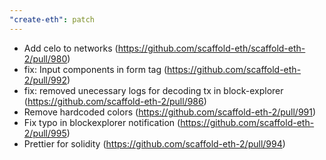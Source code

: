 ```yaml
---
"create-eth": patch
---
```


- Add celo to networks (https://github.com/scaffold-eth/scaffold-eth-2/pull/980)
- fix: Input components in form tag (https://github.com/scaffold-eth-2/pull/992)
- fix: removed unecessary logs for decoding tx in block-explorer (https://github.com/scaffold-eth-2/pull/986)
- Remove hardcoded colors (https://github.com/scaffold-eth-2/pull/991)
- Fix typo in blockexplorer notification (https://github.com/scaffold-eth-2/pull/995)
- Prettier for solidity (https://github.com/scaffold-eth-2/pull/994)
